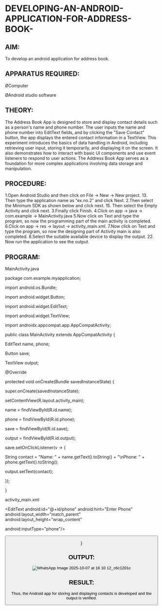 # DEVELOPING-AN-ANDROID-APPLICATION-FOR-ADDRESS-BOOK-

## AIM:
To develop an android application for address book.

## APPARATUS REQUIRED:
ØComputer

ØAndroid studio software


## THEORY:
The Address Book App is designed to store and display contact details such as a person's name and phone number. The user inputs the name and phone number into EditText fields, and by clicking the "Save Contact" button, the app displays the entered contact information in a TextView. This experiment introduces the basics of data handling in Android, including retrieving user input, storing it temporarily, and displaying it on the screen. It also demonstrates how to interact with basic UI components and use event listeners to respond to user actions. The Address Book App serves as a foundation for more complex applications involving data storage and manipulation.

## PROCEDURE:

1.Open Android Studio and then click on File -> New -> New project. 13. Then type the application name as “ex.no.2″ and click Next.
2.Then select the Minimum SDK as shown below and click next. 15. Then select the Empty Activity and click next.
3.Finally click Finish.
4.Click on app -> java -> com.example -> MainActivity.java
5.Now click on Text and type the program, so now the programming part of the main activity is completed.
6.Click on app -> res -> layout -> activity_main.xml.
7.Now click on Text and type the program, so now the designing part of Activity main is also completed.
8.Select the suitable available device to display the output. 22. Now run the application to see the output. 

## PROGRAM:
MainActivity.java

 

package com.example.myapplication;

 

import android.os.Bundle;

 

import android.widget.Button;

 

import android.widget.EditText;

 

import android.widget.TextView;

 

import androidx.appcompat.app.AppCompatActivity;

 

public class MainActivity extends AppCompatActivity {

 

EditText name, phone;

 

Button save;

 

TextView output;

 

@Override

 

protected void onCreate(Bundle savedInstanceState) {

 

super.onCreate(savedInstanceState);

 

setContentView(R.layout.activity_main);

 

name = findViewById(R.id.name);

 

phone = findViewById(R.id.phone);

 

save = findViewById(R.id.save);

 

output = findViewById(R.id.output);

 

save.setOnClickListener(v -> {

 

String contact = "Name: " + name.getText().toString() + "\nPhone: " + phone.getText().toString();

 

output.setText(contact);

 

});

 

}

 

 

 

activity_main.xml

 

<LinearLayout xmlns:android="http://schemas.android.com/apk/res/android" android:orientation="vertical" android:layout_width="match_parent" android:layout_height="match_parent" android:padding="16dp">

 

<EditText android:id="@+id/name" android:hint="Enter Name" android:layout_width="match_parent" android:layout_height="wrap_content"/>

 

<EditText android:id="@+id/phone" android:hint="Enter Phone" android:layout_width="match_parent" android:layout_height="wrap_content"

android:inputType="phone"/>

 

<Button android:id="@+id/save" android:text="Save Contact" android:layout_width="match_parent" android:layout_height="wrap_content"/>

 

<TextView android:id="@+id/output" android:paddingTop="16dp" android:layout_width="match_parent" android:layout_height="wrap_content"/>

</LinearLayout>

 

}
## OUTPUT:

![WhatsApp Image 2025-10-07 at 16 10 12_c6c1201c](https://github.com/user-attachments/assets/07504106-1969-4228-b603-21b321aa8618)



## RESULT:
Thus, the Android app for storing and displaying contacts is developed and the output is verified.
